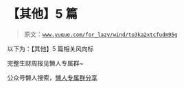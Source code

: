 # 【其他】5 篇

> 原文：[`www.yuque.com/for_lazy/wind/to3ka2xtcfudm95g`](https://www.yuque.com/for_lazy/wind/to3ka2xtcfudm95g)

以下为：【其他】5 篇相关风向标

完整生财周报见懒人专属群~

公众号懒人搜索，[懒人专属群分享](https://lazybook.fun/#/blog/group)